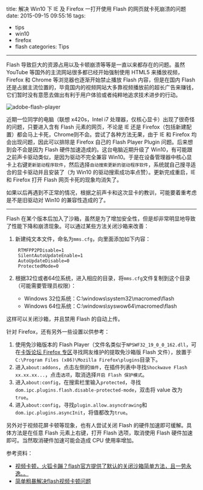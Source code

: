title: 解决 Win10 下 IE 及 Firefox 一打开使用 Flash 的网页就卡死崩溃的问题
date: 2015-09-15 09:55:16
tags:
  - tips
  - win10
  - firefox
  - flash
categories: Tips
---

Flash 导致巨大的资源占用以及卡顿崩溃等等是一直以来都存在的问题。虽然 YouTube 等国外的主流网站很多都已经开始强制使用 HTML5 来播放视频，Firefox 和 Chrome 等浏览器也逐渐开始禁止播放 Flash 内容，但是在国内 Flash 还是占据主流位置的，毕竟国内的视频网站大多靠视频播放前的超长广告来赚钱，它们暂时没有意愿去做出有利于用户体验或者纯粹地追求技术进步的行动。

![adobe-flash-player](http://zxjsdp1.qiniudn.com/adobe-flash-player.jpg)

近期一位同学的电脑（联想 x420s，Intel i7 处理器，仅核心显卡）出现了很奇怪的问题，只要进入含有 Flash 元素的网页，不论是 IE 还是 Firefox（包括新建配置）都会马上卡死，Chrome则不会。尝试了各种方法无果，由于 IE 和 Firefox 均会出现问题，因此可以排除是 Firefox 自己的 Flash Player Plugin 问题。后来想到会不会是因为 Flash 硬件加速造成的。这台电脑近期升级了 Win10，有可能跟之前声卡驱动类似，是因为驱动不完全兼容 Win10。于是在设备管理器中核心显卡上右键`更新驱动程序软件`，然后选择`自动搜索更新的驱动程序软件`，系统就自己搜寻适合的显卡驱动并且安装了（为 Win10 的驱动搜索成功率点赞）。更新完成重启，IE 和 Firefox 打开 Flash 网页卡死的现象均消失了。

如果以后再遇到不正常的情况，根据之前声卡和这次显卡的教训，可能要着重考虑是不是旧驱动对 Win10 的兼容性造成的了。

----------

Flash 在某个版本后加入了沙箱，虽然是为了增加安全性，但是却非常明显地导致了性能下降和崩溃现象。可以通过某些方法关闭沙箱来改善：

1. 新建纯文本文件，命名为`mms.cfg`，向里面添加如下内容：

        RTMFPP2PDisable=1
        SilentAutoUpdateEnable=1
        AutoUpdateDisable=0
        ProtectedMode=0

1. 根据32位或者64位系统，进入相应的目录，将`mms.cfg`文件复制到这个目录（可能需要管理员权限）：

    - Windows 32位系统：C:\windows\system32\macromed\flash
    - Windows 64位系统：C:\windows\syswow64\macromed\flash

这样可以关闭沙箱，并且禁用 Flash 的自动上传。

针对 Firefox，还有另外一些设置以供参考：

1. 使用免沙箱版本的 Flash Player（文件名类似于`NPSWF32_19_0_0_162.dll`，可在[卡饭论坛 Firefox 专区](http://bbs.kafan.cn/forum.php?mod=forumdisplay&fid=215&page=1)寻找网友维护的提取免沙箱版 Flash 文件），放置于`C:\Program Files (x86)\Mozilla Firefox\plugins`目录下。
2. 进入`about:addons`，点击左侧的`插件`，在插件列表中寻找`Shockwave Flash xx.xx.xx...`，点击`选项`，取消选择`开启 Flash 保护模式`。
3. 进入`about:config`，在搜索栏里输入`protected`，寻找`dom.ipc.plugins.flash.disable-protected-mode`，双击将 value 改为`true`。
4. 进入`about:config`，寻找`plugin.allow.asyncdrawing`和`dom.ipc.plugins.asyncInit`，将值都改为`true`。

另外对于视频花屏卡顿等现象，也有人尝试关闭 Flash 的硬件加速即可缓解。具体方法是在任意 Flash 元素上右键，打开 Flash 选项，取消使用 Flash 硬件加速即可。当然取消硬件加速可能会造成 CPU 使用率增加。


参考资料：

- [视频卡顿，火狐卡蹦？flash官方提供了默认的关闭沙箱简单方法，且一劳永逸。。](bbs.kafan.cn/thread-1781001-1-1.html)
- [简单粗暴解决flash视频卡顿问题](http://bbs.kafan.cn/thread-1848863-1-1.html)
